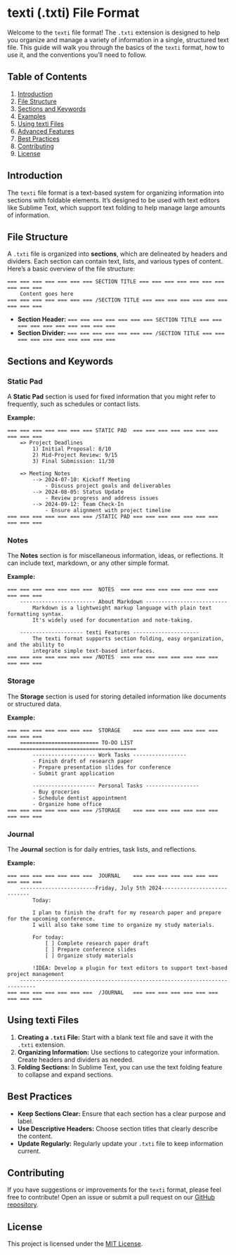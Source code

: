 # texti (.txti) File Format

Welcome to the `texti` file format! The `.txti` extension is designed to help you organize and manage a variety of information in a single, structured text file. This guide will walk you through the basics of the `texti` format, how to use it, and the conventions you’ll need to follow.

## Table of Contents

1. [Introduction](#introduction)
2. [File Structure](#file-structure)
3. [Sections and Keywords](#sections-and-keywords)
4. [Examples](#examples)
5. [Using texti Files](#using-texti-files)
6. [Advanced Features](#advanced-features)
7. [Best Practices](#best-practices)
8. [Contributing](#contributing)
9. [License](#license)

## Introduction

The `texti` file format is a text-based system for organizing information into sections with foldable elements. It’s designed to be used with text editors like Sublime Text, which support text folding to help manage large amounts of information.

## File Structure

A `.txti` file is organized into **sections**, which are delineated by headers and dividers. Each section can contain text, lists, and various types of content. Here’s a basic overview of the file structure:

```plaintext
=== === === === === === === SECTION TITLE === === === === === === === === === ===
    Content goes here
=== === === === === === === /SECTION TITLE === === === === === === === === === ===
```

- **Section Header:** `=== === === === === === === SECTION TITLE === === === === === === === === === ===`
- **Section Divider:** `=== === === === === === === /SECTION TITLE === === === === === === === === === ===`

## Sections and Keywords

### Static Pad

A **Static Pad** section is used for fixed information that you might refer to frequently, such as schedules or contact lists.

**Example:**

```plaintext
=== === === === === === === STATIC PAD  === === === === === === === === === ===
    => Project Deadlines
        1) Initial Proposal: 8/10
        2) Mid-Project Review: 9/15
        3) Final Submission: 11/30

    => Meeting Notes
        --> 2024-07-10: Kickoff Meeting
            - Discuss project goals and deliverables
        --> 2024-08-05: Status Update
            - Review progress and address issues
        --> 2024-09-12: Team Check-In
            - Ensure alignment with project timeline
=== === === === === === === /STATIC PAD === === === === === === === === === ===
```

### Notes

The **Notes** section is for miscellaneous information, ideas, or reflections. It can include text, markdown, or any other simple format.

**Example:**

```plaintext
=== === === === === === ===  NOTES  === === === === === === === === === === ===
    ------------------------ About Markdown --------------------------
        Markdown is a lightweight markup language with plain text formatting syntax.
        It's widely used for documentation and note-taking.

    -------------------- texti Features ---------------------
        The texti format supports section folding, easy organization, and the ability to
        integrate simple text-based interfaces.
=== === === === === === === /NOTES  === === === === === === === === === === ===
```

### Storage

The **Storage** section is used for storing detailed information like documents or structured data.

**Example:**

```plaintext
=== === === === === === ===  STORAGE    === === === === === === === === === ===
    ========================= TO-DO LIST =========================================
        -------------------- Work Tasks -----------------
        - Finish draft of research paper
        - Prepare presentation slides for conference
        - Submit grant application

        -------------------- Personal Tasks -----------------
        - Buy groceries
        - Schedule dentist appointment
        - Organize home office
=== === === === === === === /STORAGE    === === === === === === === === === ===
```

### Journal

The **Journal** section is for daily entries, task lists, and reflections.

**Example:**

```plaintext
=== === === === === === ===  JOURNAL    === === === === === === === === === ===
    ------------------------Friday, July 5th 2024----------------------------
        Today:

        I plan to finish the draft for my research paper and prepare for the upcoming conference.
        I will also take some time to organize my study materials.

        For today:
            [ ] Complete research paper draft
            [ ] Prepare conference slides
            [ ] Organize study materials

        !IDEA: Develop a plugin for text editors to support text-based project management
    ---------------------------------------------------------------------------
=== === === === === === ===  /JOURNAL   === === === === === === === === === ===
```

## Using texti Files

1. **Creating a `.txti` File:** Start with a blank text file and save it with the `.txti` extension.
2. **Organizing Information:** Use sections to categorize your information. Create headers and dividers as needed.
3. **Folding Sections:** In Sublime Text, you can use the text folding feature to collapse and expand sections.

## Best Practices

- **Keep Sections Clear:** Ensure that each section has a clear purpose and label.
- **Use Descriptive Headers:** Choose section titles that clearly describe the content.
- **Update Regularly:** Regularly update your `.txti` file to keep information current.

## Contributing

If you have suggestions or improvements for the `texti` format, please feel free to contribute! Open an issue or submit a pull request on our [GitHub repository](https://github.com/your-repo).

## License

This project is licensed under the [MIT License](LICENSE).
